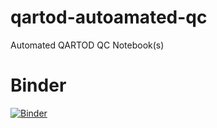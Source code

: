 # qartod-autoamated-qc
Automated QARTOD QC Notebook(s)

# Binder
[![Binder](https://mybinder.org/badge_logo.svg)](https://mybinder.org/v2/gh/IrishMarineInstitute/qartod-automated-qc/main)